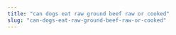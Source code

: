```yaml
---
title: "can dogs eat raw ground beef raw or cooked"
slug: "can-dogs-eat-raw-ground-beef-raw-or-cooked"
---
```


